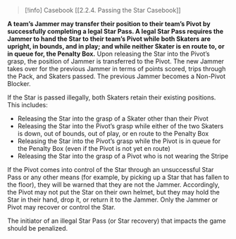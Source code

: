 > [!info] Casebook
> [[2.2.4. Passing the Star Casebook]]

**A team’s Jammer may transfer their position to their team’s Pivot by successfully completing a legal Star Pass. A legal Star Pass requires the Jammer to hand the Star to their team’s Pivot while both Skaters are upright, in bounds, and in play; and while neither Skater is en route to, or in queue for, the Penalty Box.** Upon releasing the Star into the Pivot’s grasp, the position of Jammer is transferred to the Pivot. The new Jammer takes over for the previous Jammer in terms of points scored, trips through the Pack, and Skaters passed. The previous Jammer becomes a Non-Pivot Blocker.

If the Star is passed illegally, both Skaters retain their existing positions. This includes:

- Releasing the Star into the grasp of a Skater other than their Pivot
- Releasing the Star into the Pivot’s grasp while either of the two Skaters is down, out of bounds, out of play, or en route to the Penalty Box
- Releasing the Star into the Pivot’s grasp while the Pivot is in queue for the Penalty Box (even if the Pivot is not yet en route)
- Releasing the Star into the grasp of a Pivot who is not wearing the Stripe

If the Pivot comes into control of the Star through an unsuccessful Star Pass or any other means (for example, by picking up a Star that has fallen to the floor), they will be warned that they are not the Jammer. Accordingly, the Pivot may not put the Star on their own helmet, but they may hold the Star in their hand, drop it, or return it to the Jammer. Only the Jammer or Pivot may recover or control the Star.

The initiator of an illegal Star Pass (or Star recovery) that impacts the game should be penalized.